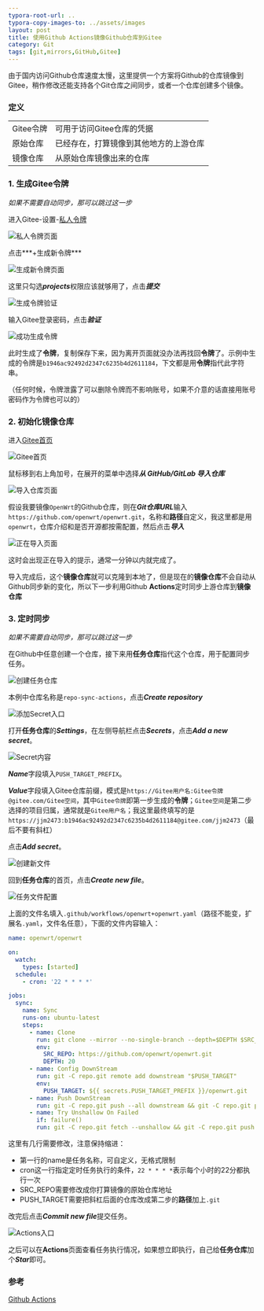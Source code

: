 ```yaml
---
typora-root-url: ..
typora-copy-images-to: ../assets/images
layout: post
title: 使用Github Actions镜像Github仓库到Gitee
category: Git
tags: [git,mirrors,GitHub,Gitee]
---
```


由于国内访问Github仓库速度太慢，这里提供一个方案将Github的仓库镜像到Gitee，稍作修改还能支持各个Git仓库之间同步，或者一个仓库创建多个镜像。

### 定义

|           |                                        |
| --------- | -------------------------------------- |
| Gitee令牌 | 可用于访问Gitee仓库的凭据              |
| 原始仓库  | 已经存在，打算镜像到其他地方的上游仓库 |
| 镜像仓库  | 从原始仓库镜像出来的仓库               |



### 1. 生成Gitee令牌

*如果不需要自动同步，那可以跳过这一步*

进入Gitee-设置-[私人令牌](https://gitee.com/profile/personal_access_tokens)

![私人令牌页面](/assets/images/image-20200302223217152.png)

点击***+生成新令牌***

![生成新令牌页面](/assets/images/image-20200302223613886.png)

这里只勾选***projects***权限应该就够用了，点击***提交***

![生成令牌验证](/assets/images/image-20200302223724503.png)

输入Gitee登录密码，点击***验证***

![成功生成令牌](/assets/images/image-20200302223915999.png)

此时生成了**令牌**，复制保存下来，因为离开页面就没办法再找回**令牌**了。示例中生成的令牌是`b1946ac92492d2347c6235b4d2611184`，下文都是用**令牌**指代此字符串。

（任何时候，令牌泄露了可以删除令牌而不影响账号，如果不介意的话直接用账号密码作为令牌也可以的）

### 2. 初始化镜像仓库

进入[Gitee首页](https://gitee.com/)

![Gitee首页](/assets/images/image-20200302221201595.png)



鼠标移到右上角加号，在展开的菜单中选择***从 GitHub/GitLab 导入仓库***

![导入仓库页面](/assets/images/image-20200302221317392.png)

假设我要镜像`OpenWrt`的Github仓库，则在***Git仓库URL***输入 `https://github.com/openwrt/openwrt.git`，名称和**路径**自定义，我这里都是用`openwrt`，仓库介绍和是否开源都按需配置，然后点击***导入***

![正在导入页面](/assets/images/image-20200302221337996.png)

这时会出现正在导入的提示，通常一分钟以内就完成了。

导入完成后，这个**镜像仓库**就可以克隆到本地了，但是现在的**镜像仓库**不会自动从Github同步新的变化，所以下一步利用Github **Actions**定时同步上游仓库到**镜像仓库**

### 3. 定时同步

*如果不需要自动同步，那可以跳过这一步*

在Github中任意创建一个仓库，接下来用**任务仓库**指代这个仓库，用于配置同步任务。

![创建任务仓库](/assets/images/image-20200304201945427.png)

本例中仓库名称是`repo-sync-actions`，点击***Create repository***

![添加Secret入口](/assets/images/image-20200304204352909.png)

打开**任务仓库**的***Settings***，在左侧导航栏点击***Secrets***，点击***Add a new secret***。

![Secret内容](/assets/images/image-20200304204546928.png)

***Name***字段填入`PUSH_TARGET_PREFIX`。

***Value***字段填入Gitee仓库前缀，模式是`https://Gitee用户名:Gitee令牌@gitee.com/Gitee空间`，其中`Gitee令牌`即第一步生成的**令牌**；`Gitee空间`是第二步选择的项目归属，通常就是`Gitee用户名`；我这里最终填写的是 `https://jjm2473:b1946ac92492d2347c6235b4d2611184@gitee.com/jjm2473`（最后不要有斜杠）

点击***Add secret***。

![创建新文件](/assets/images/image-20200304203725075.png)

回到**任务仓库**的首页，点击***Create new file***。

![任务文件配置](/assets/images/image-20200304205608004.png)

上面的文件名填入`.github/workflows/openwrt+openwrt.yaml`（路径不能变，扩展名`.yaml`，文件名任意），下面的文件内容输入：

[//]: # "{% raw %}"
```yaml
name: openwrt/openwrt

on:
  watch:
    types: [started]
  schedule:
    - cron: '22 * * * *'

jobs:
  sync:
    name: Sync
    runs-on: ubuntu-latest
    steps:
      - name: Clone
        run: git clone --mirror --no-single-branch --depth=$DEPTH $SRC_REPO repo.git
        env:
          SRC_REPO: https://github.com/openwrt/openwrt.git
          DEPTH: 20
      - name: Config DownStream
        run: git -C repo.git remote add downstream "$PUSH_TARGET"
        env:
          PUSH_TARGET: ${{ secrets.PUSH_TARGET_PREFIX }}/openwrt.git
      - name: Push DownStream
        run: git -C repo.git push --all downstream && git -C repo.git push --tags downstream
      - name: Try Unshallow On Failed
        if: failure()
        run: git -C repo.git fetch --unshallow && git -C repo.git push --mirror downstream

```
[//]: # "{% endraw %}"

这里有几行需要修改，注意保持缩进：

* 第一行的name是任务名称，可自定义，无格式限制
* cron这一行指定定时任务执行的条件，`22 * * * *`表示每个小时的22分都执行一次
* SRC_REPO需要修改成你打算镜像的原始仓库地址
* PUSH_TARGET需要把斜杠后面的仓库改成第二步的**路径**加上`.git`

改完后点击***Commit new file***提交任务。

![Actions入口](/assets/images/image-20200304203809660.png)

之后可以在**Actions**页面查看任务执行情况，如果想立即执行，自己给**任务仓库**加个***Star***即可。



### 参考

[Github Actions](https://help.github.com/en/actions)

